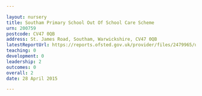 ```yaml
---

layout: nursery
title: Southam Primary School Out Of School Care Scheme
urn: 200759
postcode: CV47 0QB
address: St. James Road, Southam, Warwickshire, CV47 0QB
latestReportUrl: https://reports.ofsted.gov.uk/provider/files/2479965/urn/200759.pdf
teaching: 0
development: 0
leadership: 2
outcomes: 0
overall: 2
date: 28 April 2015

---
```

